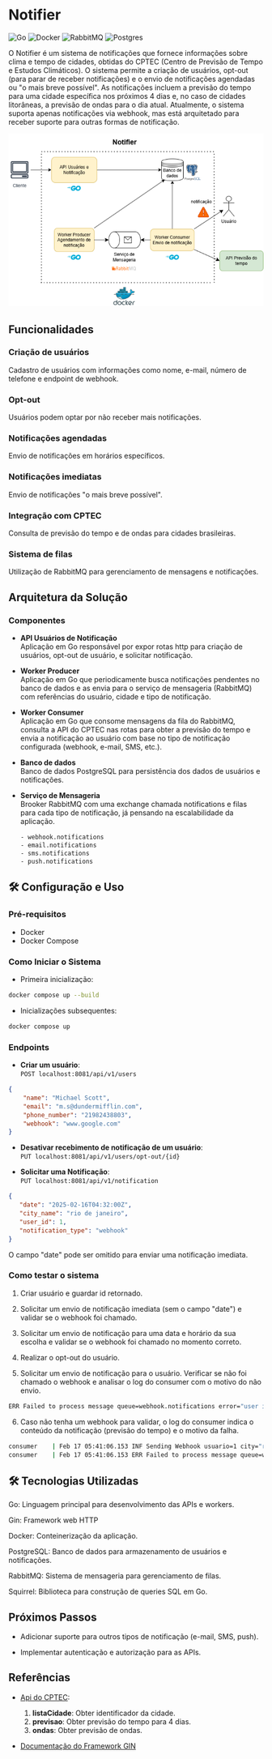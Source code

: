 # Notifier

![Go](https://img.shields.io/badge/go-%2300ADD8.svg?style=for-the-badge&logo=go&logoColor=white)
![Docker](https://img.shields.io/badge/docker-%230db7ed.svg?style=for-the-badge&logo=docker&logoColor=white)
![RabbitMQ](https://img.shields.io/badge/Rabbitmq-FF6600?style=for-the-badge&logo=rabbitmq&logoColor=white)
![Postgres](https://img.shields.io/badge/postgres-%23316192.svg?style=for-the-badge&logo=postgresql&logoColor=white)

O Notifier é um sistema de notificações que fornece informações sobre clima e tempo de cidades, obtidas do CPTEC (Centro de Previsão de Tempo e Estudos Climáticos).
O sistema permite a criação de usuários, opt-out (para parar de receber notificações) e o envio de notificações agendadas ou "o mais breve possível".
As notificações incluem a previsão do tempo para uma cidade específica nos próximos 4 dias e, no caso de cidades litorâneas, a previsão de ondas para o dia atual.
Atualmente, o sistema suporta apenas notificações via webhook, mas está arquitetado para receber suporte para outras formas de notificação.

![img.png](arquitetura_sistema.png)

## Funcionalidades

### Criação de usuários

Cadastro de usuários com informações como nome, e-mail,
número de telefone e endpoint de webhook.

### Opt-out

Usuários podem optar por não receber mais notificações.

### Notificações agendadas

Envio de notificações em horários específicos.

### Notificações imediatas

Envio de notificações "o mais breve possível".

### Integração com CPTEC

Consulta de previsão do tempo e de ondas para cidades brasileiras.

### Sistema de filas

Utilização de RabbitMQ para gerenciamento de mensagens e notificações.

## Arquitetura da Solução

### Componentes

- **API Usuários de Notificação**\
Aplicação em Go responsável por expor rotas http para criação de usuários,
opt-out de usuário, e solicitar notificação.

- **Worker Producer**\
Aplicação em Go que periodicamente busca notificações pendentes no banco de dados
e as envia para o serviço de mensageria (RabbitMQ) com referências do usuário,
cidade e tipo de notificação.

- **Worker Consumer**\
Aplicação em Go que consome mensagens da fila do RabbitMQ,
consulta a API do CPTEC nas rotas para obter a previsão do tempo e envia a notificação
ao usuário com base no tipo de notificação configurada (webhook, e-mail, SMS, etc.).

- **Banco de dados**\
Banco de dados PostgreSQL para persistência dos dados de usuários e notificações.

- **Serviço de Mensageria**\
Brooker RabbitMQ com uma exchange chamada notifications e filas para cada tipo
de notificação, já pensando na escalabilidade da aplicação.

      - webhook.notifications
      - email.notifications
      - sms.notifications
      - push.notifications

## 🛠️ Configuração e Uso

### Pré-requisitos

- Docker
- Docker Compose

### Como Iniciar o Sistema

- Primeira inicialização:

```bash
docker compose up --build
```

- Inicializações subsequentes:

```bash
docker compose up
```

### Endpoints

- **Criar um usuário**:\
`POST localhost:8081/api/v1/users`

```json
{
    "name": "Michael Scott",
    "email": "m.s@dundermifflin.com",
    "phone_number": "21982438803",
    "webhook": "www.google.com"
}
```

- **Desativar recebimento de notificação de um usuário**:\
`PUT localhost:8081/api/v1/users/opt-out/{id}`

- **Solicitar uma Notificação**:\
`PUT localhost:8081/api/v1/notification`

```json
{
   "date": "2025-02-16T04:32:00Z",
   "city_name": "rio de janeiro",
   "user_id": 1,
   "notification_type": "webhook"
}
```
O campo "date" pode ser omitido para enviar uma notificação imediata.

### Como testar o sistema

1. Criar usuário e guardar id retornado.

2. Solicitar um envio de notificação imediata (sem o campo "date") e validar se o webhook foi chamado.

3. Solicitar um envio de notificação para uma data e horário da sua escolha e validar se o webhook foi chamado no momento correto.

4. Realizar o opt-out do usuário.

5. Solicitar um envio de notificação para o usuário. Verificar se não foi chamado o webhook e analisar o log do consumer com o motivo do não envio.
```bash
ERR Failed to process message queue=webhook.notifications error="user is not accepting notifications"
```

6. Caso não tenha um webhook para validar, o log do consumer indica o conteúdo da notificação (previsão do tempo) e o motivo da falha.
```bash
consumer    | Feb 17 05:41:06.153 INF Sending Webhook usuario=1 city="rio de janeiro" content="{"previsão_do_tempo":{"nome":"Rio de Janeiro","uf":"RJ","atualizacao":"2025-02-16","previsao":[{"dia":"2025-02-17","tempo":"pn","maxima":37,"minima":26,"iuv":0},{"dia":"2025-02-18","tempo":"pn","maxima":38,"minima":27,"iuv":0},{"dia":"2025-02-19","tempo":"pn","maxima":33,"minima":25,"iuv":0},{"dia":"2025-02-20","tempo":"pn","maxima":34,"minima":24,"iuv":0}]},"ondas_do_dia":{"nome":"Rio de Janeiro","uf":"RJ","atualizacao":"16-02-2025","manha":{"dia":"16-02-2025 12h Z","agitacao":"Fraco","altura":"1.4","direcao":"E","vento":"6.1","vento_dir":"ENE"},"tarde":{"dia":"16-02-2025 18h Z","agitacao":"Fraco","altura":"1.5","direcao":"ESE","vento":"8.7","vento_dir":"E"},"noite":{"dia":"16-02-2025 21h Z","agitacao":"Fraco","altura":"1.5","direcao":"ESE","vento":"8.9","vento_dir":"ENE"}}}"
consumer    | Feb 17 05:41:06.153 ERR Failed to process message queue=webhook.notifications error="could not request the webhook"
```

## 🛠️ Tecnologias Utilizadas

Go: Linguagem principal para desenvolvimento das APIs e workers.

Gin: Framework web HTTP

Docker: Conteinerização da aplicação.

PostgreSQL: Banco de dados para armazenamento de usuários e notificações.

RabbitMQ: Sistema de mensageria para gerenciamento de filas.

Squirrel: Biblioteca para construção de queries SQL em Go.

## Próximos Passos

- Adicionar suporte para outros tipos de notificação (e-mail, SMS, push).

- Implementar autenticação e autorização para as APIs.

## Referências

- [Api do CPTEC](http://servicos.cptec.inpe.br/XML/):
   1. **listaCidade**: Obter identificador da cidade.
   1. **previsao**: Obter previsão do tempo para 4 dias.
   1. **ondas**: Obter previsão de ondas.

- [Documentação do Framework GIN](https://gin-gonic.com/)
